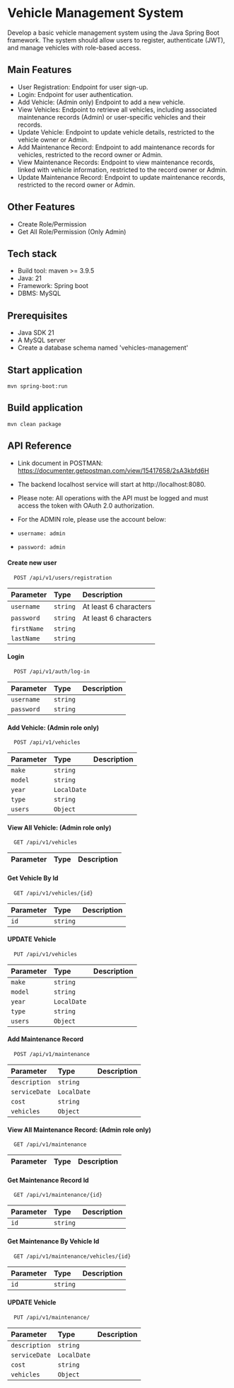 
# Vehicle Management System

Develop a basic vehicle management system using the Java Spring Boot framework. The system should allow users to register, authenticate (JWT), and manage vehicles with role-based access.


## Main Features

- User Registration: Endpoint for user sign-up.
- Login: Endpoint for user authentication.
- Add Vehicle: (Admin only) Endpoint to add a new vehicle.
- View Vehicles: Endpoint to retrieve all vehicles, including associated maintenance records (Admin) or user-specific vehicles and their records.
- Update Vehicle: Endpoint to update vehicle details, restricted to the vehicle owner or Admin.
- Add Maintenance Record: Endpoint to add maintenance records for vehicles, restricted to the record owner or Admin.
- View Maintenance Records: Endpoint to view maintenance records, linked with vehicle information, restricted to the record owner or Admin.
- Update Maintenance Record: Endpoint to update maintenance records, restricted to the record owner or Admin.

## Other Features

- Create Role/Permission
- Get All Role/Permission (Only Admin) 

## Tech stack
* Build tool: maven >= 3.9.5
* Java: 21
* Framework: Spring boot
* DBMS: MySQL

## Prerequisites
* Java SDK 21
* A MySQL server
* Create a database schema named 'vehicles-management'

## Start application
`mvn spring-boot:run`

## Build application
`mvn clean package`

## API Reference

* Link document in POSTMAN: https://documenter.getpostman.com/view/15417658/2sA3kbfd6H

* The backend localhost service will start at http://localhost:8080.

* Please note: All operations with the API must be logged and must access the token with OAuth 2.0 authorization.
* For the ADMIN role, please use the account below:
* `username: admin`
* `password: admin`

#### Create new user

```http
  POST /api/v1/users/registration
```

| Parameter  | Type     | Description           |
| :--------  | :------- |:----------------------|
| `username` | `string` | At least 6 characters |
| `password` | `string` | At least 6 characters |
| `firstName`| `string` |                       |
| `lastName` | `string` |                       |

#### Login

```http
  POST /api/v1/auth/log-in
```

| Parameter | Type     | Description |
| :-------- | :------- |:------------|
| `username`| `string` |             |
| `password`| `string` |             |

####  Add Vehicle: (Admin role only)

```http
  POST /api/v1/vehicles
```

| Parameter | Type        | Description |
|:----------|:------------|:------------|
| `make`    | `string`    |             |
| `model`   | `string`    |             |
| `year`    | `LocalDate` |             |
| `type`    | `string`    |             |
| `users`   | `Object`    |             |

####  View All Vehicle: (Admin role only)

```http
  GET /api/v1/vehicles
```

| Parameter  | Type     | Description                |
| :--------  | :------- | :------------------------- |

####  Get Vehicle By Id

```http
  GET /api/v1/vehicles/{id}
```

| Parameter | Type     | Description |
|:----------|:---------|:------------|
| `id`      | `string` |             |

####  UPDATE Vehicle

```http
  PUT /api/v1/vehicles
```

| Parameter | Type         | Description |
|:----------|:-------------|:------------|
| `make`    | `string`     |             |
| `model`   | `string`     |             |
| `year`    | `LocalDate`  |             |
| `type`    | `string`     |             |
| `users`   | `Object`     |             |

####  Add Maintenance Record

```http
  POST /api/v1/maintenance
```

| Parameter     | Type        | Description                |
|:--------------| :-------    | :------------------------- |
| `description` | `string`    |                            |
| `serviceDate` | `LocalDate` |                            |
| `cost`        | `string`    |                            |
| `vehicles`    | `Object`    |                            |

####  View All Maintenance Record: (Admin role only)

```http
  GET /api/v1/maintenance
```

| Parameter  | Type     | Description                |
| :--------  | :------- | :------------------------- |

####  Get Maintenance Record Id

```http
  GET /api/v1/maintenance/{id}
```

| Parameter  | Type     | Description                |
| :--------  | :------- | :------------------------- |
| `id`       | `string` |                            |

####  Get Maintenance By Vehicle Id

```http
  GET /api/v1/maintenance/vehicles/{id}
```

| Parameter  | Type     | Description                |
| :--------  | :------- | :------------------------- |
| `id`       | `string` |                            |

####  UPDATE Vehicle

```http
  PUT /api/v1/maintenance/
```

| Parameter     | Type        | Description                |
|:--------------| :-------    | :------------------------- |
| `description` | `string`    |                            |
| `serviceDate` | `LocalDate` |                            |
| `cost`        | `string`    |                            |
| `vehicles`    | `Object`    |                            |